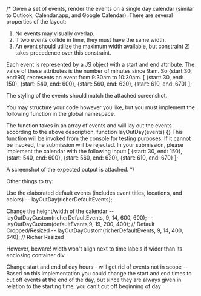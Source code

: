 /*
Given a set of events, render the events on a single day calendar
(similar to Outlook, Calendar.app, and Google Calendar). 
There are several properties of the layout:

1. No events may visually overlap.
2. If two events collide in time, they must have the same width.
3. An event should utilize the maximum width available, but constraint 2) takes precedence over this constraint.

Each event is represented by a JS object with a start and end attribute.
The value of these attributes is the number of minutes since 9am.
So {start:30, end:90) represents an event from 9:30am to 10:30am.
[ {start: 30, end: 150}, {start: 540, end: 600}, {start: 560, end: 620}, {start: 610, end: 670} ]; 


The styling of the events should match the attached screenshot.

You may structure your code however you like, but you must implement the following function in the global namespace. 


The function takes in an array of events and will lay out the events according to the above description.
function layOutDay(events) {}
This function will be invoked from the console for testing purposes. If it cannot be invoked, the submission will be rejected.
In your submission, please implement the calendar with the following input:
[ {start: 30, end: 150}, {start: 540, end: 600}, {start: 560, end: 620}, {start: 610, end: 670} ]; 

A screenshot of the expected output is attached.
*/



  Other things to try:

  Use the elaborated default events (includes event titles, locations, and colors)
  -- layOutDay(richerDefaultEvents);

  Change the height/width of the calendar
  -- layOutDayCustom(richerDefaultEvents, 9, 14, 600, 600);
  -- layOutDayCustom(defaultEvents,9, 19, 200, 400);	// Default Cropped/Resized
  -- layOutDayCustom(richerDefaultEvents, 9, 14, 400, 640);	// Richer Resized

However, beware! width won't align next to time labels if wider than its enclosing container div

  
  Change start and end of day hours - will get rid of events not in scope
  -- Based on this implementation you could change the start and end times to cut off events at the end of the day, but since they are always given in relation to the starting time, you can't cut off beginning of day




  
 



